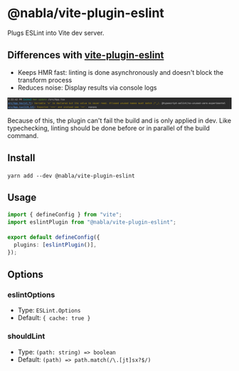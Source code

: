 # @nabla/vite-plugin-eslint

Plugs ESLint into Vite dev server. 

## Differences with [vite-plugin-eslint](https://github.com/gxmari007/vite-plugin-eslint)

- Keeps HMR fast: linting is done asynchronously and doesn't block the transform process
- Reduces noise: Display results via console logs

![logs.png](logs.png)

Because of this, the plugin can't fail the build and is only applied in dev. Like typechecking, linting should be done before or in parallel of the build command.

## Install

`yarn add --dev @nabla/vite-plugin-eslint`

## Usage

```ts
import { defineConfig } from "vite";
import eslintPlugin from "@nabla/vite-plugin-eslint";

export default defineConfig({
  plugins: [eslintPlugin()],
});
```

## Options

### eslintOptions

- Type: `ESLint.Options`
- Default: `{ cache: true }`

### shouldLint

- Type: `(path: string) => boolean`
- Default: `(path) => path.match(/\.[jt]sx?$/)`
